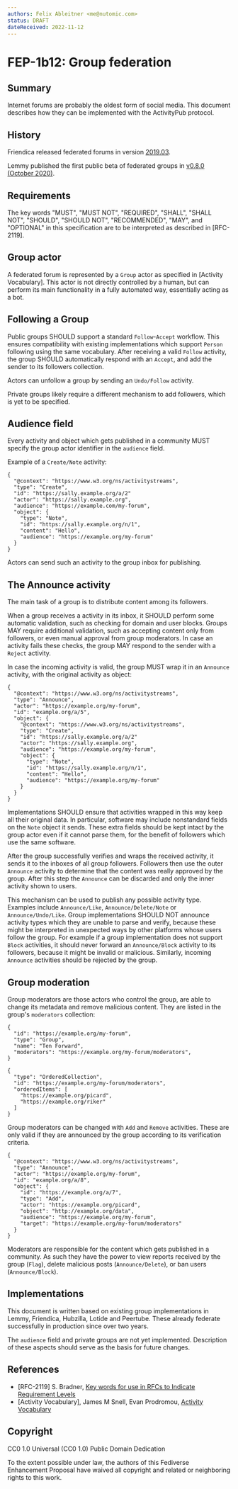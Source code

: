 ```yaml
---
authors: Felix Ableitner <me@nutomic.com>
status: DRAFT
dateReceived: 2022-11-12
---
```

# FEP-1b12: Group federation


## Summary

Internet forums are probably the oldest form of social media. This document describes how they can be implemented with the ActivityPub protocol.

## History

Friendica released federated forums in version [2019.03](https://github.com/friendica/friendica/releases/tag/2019.03).

Lemmy published the first public beta of federated groups in [v0.8.0 (October 2020)](https://join-lemmy.org/news/2020-10-20_-_Lemmy_Release_v0.8.0_-_Federation_beta!).

## Requirements

The key words "MUST", "MUST NOT", "REQUIRED", "SHALL", "SHALL NOT", "SHOULD", "SHOULD NOT", "RECOMMENDED", "MAY", and "OPTIONAL" in this specification are to be interpreted as described in [RFC-2119].

## Group actor

A federated forum is represented by a `Group` actor as specified in [Activity Vocabulary]. This actor is not directly controlled by a human, but can perform its main functionality in a fully automated way, essentially acting as a bot.

## Following a Group

Public groups SHOULD support a standard `Follow`-`Accept` workflow. This ensures compatibility with existing implementations which support `Person` following using the same vocabulary. After receiving a valid `Follow` activity, the group SHOULD automatically respond with an `Accept`, and add the sender to its followers collection.

Actors can unfollow a group by sending an `Undo/Follow` activity.

Private groups likely require a different mechanism to add followers, which is yet to be specified.

## Audience field

Every activity and object which gets published in a community MUST specify the group actor identifier in the `audience` field.

Example of a `Create/Note` activity:

```
{
  "@context": "https://www.w3.org/ns/activitystreams",
  "type": "Create",
  "id": "https://sally.example.org/a/2"
  "actor": "https://sally.example.org",
  "audience": "https://example.com/my-forum",
  "object": {
    "type": "Note",
    "id": "https://sally.example.org/n/1",
    "content": "Hello",
    "audience": "https://example.org/my-forum"
  }
}
```

Actors can send such an activity to the group inbox for publishing. 

## The Announce activity

The main task of a group is to distribute content among its followers. 

When a group receives a activity in its inbox, it SHOULD perform some automatic validation, such as checking for domain and user blocks. Groups MAY require additional validation, such as accepting content only from followers, or even manual approval from group moderators. In case an activity fails these checks, the group MAY respond to the sender with a `Reject` activity.

In case the incoming activity is valid, the group MUST wrap it in an `Announce` activity, with the original activity as object:

```
{
  "@context": "https://www.w3.org/ns/activitystreams",
  "type": "Announce",
  "actor": "https://example.org/my-forum",
  "id": "example.org/a/5",
  "object": {
    "@context": "https://www.w3.org/ns/activitystreams",
    "type": "Create",
    "id": "https://sally.example.org/a/2"
    "actor": "https://sally.example.org",
    "audience": "https://example.org/my-forum",
    "object": {
      "type": "Note",
      "id": "https://sally.example.org/n/1",
      "content": "Hello",
      "audience": "https://example.org/my-forum"
    }
  }
}
```

Implementations SHOULD ensure that activities wrapped in this way keep all their original data. In particular, software may include nonstandard fields on the `Note` object it sends. These extra fields should be kept intact by the group actor even if it cannot parse them, for the benefit of followers which use the same software. 

After the group successfully verifies and wraps the received activity, it sends it to the inboxes of all group followers. Followers then use the outer `Announce` activity to determine that the content was really approved by the group. After this step the `Announce` can be discarded and only the inner activity shown to users.

This mechanism can be used to publish any possible activity type. Examples include `Announce/Like`, `Announce/Delete/Note` or `Announce/Undo/Like`. Group implementations SHOULD NOT announce activity types which they are unable to parse and verify, because these might be interpreted in unexpected ways by other platforms whose users follow the group. For example if a group implementation does not support `Block` activities, it should never forward an `Announce/Block` activity to its followers, because it might be invalid or malicious. Similarly, incoming `Announce` activities should be rejected by the group.

## Group moderation

Group moderators are those actors who control the group, are able to change its metadata and remove malicious content. They are listed in the group's `moderators` collection:

```
{
  "id": "https://example.org/my-forum",
  "type": "Group",
  "name": "Ten Forward",
  "moderators": "https://example.org/my-forum/moderators",
}
```

```
{
  "type": "OrderedCollection",
  "id": "https://example.org/my-forum/moderators",
  "orderedItems": [
    "https://example.org/picard",
    "https://example.org/riker"
  ]
}
```

Group moderators can be changed with `Add` and `Remove` activities. These are only valid if they are announced by the group according to its verification criteria. 

```
{
  "@context": "https://www.w3.org/ns/activitystreams",
  "type": "Announce",
  "actor": "https://example.org/my-forum",
  "id": "example.org/a/8",
  "object": {
    "id": "https://example.org/a/7",
    "type": "Add",
    "actor": "https://example.org/picard",
    "object": "http://example.org/data",
    "audience": "https://example.org/my-forum",
    "target": "https://example.org/my-forum/moderators"
  }
}
```

Moderators are responsible for the content which gets published in a community. As such they have the power to view reports received by the group (`Flag`), delete malicious posts (`Announce/Delete`), or ban users (`Announce/Block`).

## Implementations

This document is written based on existing group implementations in Lemmy, Friendica, Hubzilla, Lotide and Peertube. These already federate successfully in production since over two years.

The `audience` field and private groups are not yet implemented. Description of these aspects should serve as the basis for future changes.

## References

- [RFC-2119] S. Bradner, [Key words for use in RFCs to Indicate Requirement Levels](https://tools.ietf.org/html/rfc2119.html)
- [Activity Vocabulary], James M Snell, Evan Prodromou, [Activity Vocabulary](https://www.w3.org/TR/activitystreams-vocabulary/)

## Copyright

CC0 1.0 Universal (CC0 1.0) Public Domain Dedication 

To the extent possible under law, the authors of this Fediverse Enhancement Proposal have waived all copyright and related or neighboring rights to this work.
